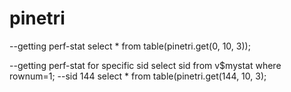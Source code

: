 # pinetri

--getting perf-stat
select * from table(pinetri.get(0, 10, 3));

--getting perf-stat for specific sid
select sid from v$mystat where rownum=1; --sid 144
select * from table(pinetri.get(144, 10, 3);



